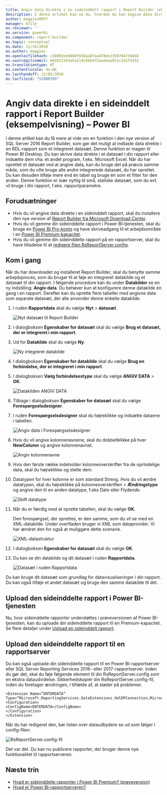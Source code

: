 ```yaml
---
title: Angiv data direkte i en sideinddelt rapport i Report Builder (eksempelvisning)
description: I denne artikel kan se du, hvordan du kan angive data direkte i en sideinddelt rapport i Report Builder.
author: maggiesMSFT
manager: kfile
ms.reviewer: ''
ms.service: powerbi
ms.component: report-builder
ms.topic: conceptual
ms.date: 11/19/2018
ms.author: maggies
ms.openlocfilehash: c3b003ee600df010aa07aad78ee2350704734dd4
ms.sourcegitcommit: b03912343a5a214c6bb972aaa6aa051c2a5f4332
ms.translationtype: HT
ms.contentlocale: da-DK
ms.lasthandoff: 12/05/2018
ms.locfileid: "52900399"
---
```

# <a name="enter-data-directly-in-a-paginated-report-in-report-builder-preview---power-bi"></a>Angiv data direkte i en sideinddelt rapport i Report Builder (eksempelvisning) – Power BI

I denne artikel kan du få mere at vide om en funktion i den nye version af SQL Server 2016 Report Builder, som gør det muligt at indtaste data direkte i en RDL-rapport som et integreret datasæt.  Denne funktion er magen til Power BI Desktop. Du kan skrive data direkte i et datasæt i din rapport eller indsætte dem vha. et andet program, f.eks. Microsoft Excel. Når du har oprettet et datasæt ved at angive data, kan du bruge det på præcis samme måde, som du ville bruge alle andre integrerede datasæt, du har oprettet. Du kan desuden tilføje mere end én tabel og bruge én som et filter for den anden. Denne funktion er især nyttig til små, statiske datasæt, som du evt. vil bruge i din rapport, f.eks. rapportparametre.
 
## <a name="prerequisites"></a>Forudsætninger

- Hvis du vil angive data direkte i en sideinddelt rapport, skal du installere den nye version af [Report Builder fra Microsoft Download Center](https://www.microsoft.com/download/details.aspx?id=53613). 
- Hvis du vil gemme din sideinddelte rapport i Power BI-tjenesten, skal du bruge en [Power BI Pro-konto](service-self-service-signup-for-power-bi.md) og have skriveadgang til et arbejdsområde i en [Power BI Premium-kapacitet](service-premium.md).
- Hvis du vil gemme din sideinddelte rapport på en rapportserver, skal du have tilladelse til at [redigere filen RsReportServer.config](#upload-the-paginated-report-to-a-report-server).

## <a name="get-started"></a>Kom i gang

Når du har downloadet og installeret Report Builder, skal du benytte samme arbejdsproces, som du bruger til at føje en integreret datakilde og et datasæt til din rapport. I følgende procedure kan du under **Datakilder** se en ny indstilling: **Angiv data**.  Du behøver kun at konfigurere denne datakilde én gang i en rapport. Derefter kan du oprette flere tabeller med angivne data som separate datasæt, der alle anvender denne enkelte datakilde.

1. I ruden **Rapportdata** skal du vælge **Nyt** > **datasæt**.

    ![Nyt datasæt til Report Builder](media/paginated-reports-enter-data/paginated-new-dataset.png)

1. I dialogboksen **Egenskaber for datasæt** skal du vælge **Brug et datasæt, der er integreret i min rapport**.

1. Ud for **Datakilde** skal du vælge **Ny**.

    ![Ny integreret datakilde](media/paginated-reports-enter-data/paginated-new-data-source.png)

1. I dialogboksen **Egenskaber for datakilde** skal du vælge **Brug en forbindelse, der er integreret i min rapport**.
2. I dialogboksen **Vælg forbindelsestype** skal du vælge **ANGIV DATA** > **OK**.

    ![Datakilden ANGIV DATA](media/paginated-reports-enter-data/paginated-data-source-properties-enter-data.png)

1. Tilbage i dialogboksen **Egenskaber for datasæt** skal du vælge **Forespørgselsdesigner**.
2. I ruden **Forespørgselsdesigner** skal du højreklikke og indsætte dataene i tabellen.

    ![Angiv data i Forespørgselsdesigner](media/paginated-reports-enter-data/paginated-enter-data.png)

1. Hvis du vil angive kolonnenavnene, skal du dobbeltklikke på hver **NewColumn** og angive kolonnenavnet.

    ![Angiv kolonnenavne](media/paginated-reports-enter-data/paginated-column-name.png)

1. Hvis den første række indeholder kolonneoverskrifter fra de oprindelige data, skal du højreklikke og slette dem.
    
9. Datatypen for hver kolonne er som standard Streng. Hvis du vil ændre datatypen, skal du højreklikke på kolonneoverskriften > **Ændringstype** og angive den til en anden datatype, f.eks Dato eller Flydende.

    ![Skift datatype](media/paginated-reports-enter-data/paginated-data-type.png)

1. Når du er færdig med at oprette tabellen, skal du vælge **OK**.  

    Den forespørgsel, der oprettes, er den samme, som du vil se med en XML-datakilde. Under overfladen bruger vi XML som dataprovider.  Vi har ændret den for også at muliggøre dette scenarie.

    ![XML-datastruktur](media/paginated-reports-enter-data/paginated-xml-data.png)

12. I dialogboksen **Egenskaber for datasæt** skal du vælge **OK**.

13. Du kan se din datakilde og dit datasæt i ruden **Rapportdata**.

    ![Datasæt i ruden Rapportdata](media/paginated-reports-enter-data/paginated-report-data-pane.png)

Du kan bruge dit datasæt som grundlag for datavisualiseringer i din rapport. Du kan også tilføje et andet datasæt og bruge den samme datakilde til det.

## <a name="upload-the-paginated-report-to-the-power-bi-service"></a>Upload den sideinddelte rapport i Power BI-tjenesten

Nu, hvor sideinddelte rapporter understøttes i prøveversionen af Power BI-tjenesten, kan du uploade din sideinddelte rapport til en Premium-kapacitet. Se flere detaljer under [Upload en sideinddelt rapport](paginated-reports-save-to-power-bi-service.md#upload-a-paginated-report).

## <a name="upload-the-paginated-report-to-a-report-server"></a>Upload den sideinddelte rapport til en rapportserver

Du kan også uploade din sideinddelte rapport til en Power BI-rapportserver eller SQL Server Reporting Services 2016- eller 2017-rapportserver. Inden du gør det, skal du føje følgende element til din RsReportServer.config som en ekstra dataudvidelse. Sikkerhedskopiér din RsReportServer.config-fil, inden du foretager ændringen, i tilfælde af, at støder på problemer.

```
<Extension Name=”ENTERDATA” Type=”Microsoft.ReportingServices.DataExtensions.XmlDPConnection,Microsoft.ReportingServices.DataExtensions”>
<Configuration>
<ConfigName>ENTERDATA</ConfigName>
</Configuration>
</Extension>
```

Når du har redigeret den, bør listen over dataudbydere se ud som følger i config-filen:

![RsReportServer.config-fil](media/paginated-reports-enter-data/paginated-rsreportserver-config-file.png)

Det var det. Du kan nu publicere rapporter, der bruger denne nye funktionalitet til rapportserveren.

## <a name="next-steps"></a>Næste trin

- [Hvad er sideinddelte rapporter i Power BI Premium? (prøveversion)](paginated-reports-report-builder-power-bi.md)
- [Hvad er Power BI-rapportserveren?](report-server/get-started.md)
